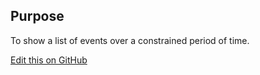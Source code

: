 ## Purpose

To show a list of events over a constrained period of time.

[Edit this on GitHub](https://github.com/wellcometrust/wellcomecollection.org/edit/master/common/views/components/EventSchedule/README.md)
